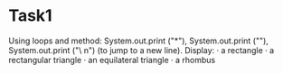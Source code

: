 # Task1 
Using loops and method: System.out.print ("*"), System.out.print (""), System.out.print ("\ n") (to jump to a new line). Display: · a rectangle · a rectangular triangle · an equilateral triangle · a rhombus
